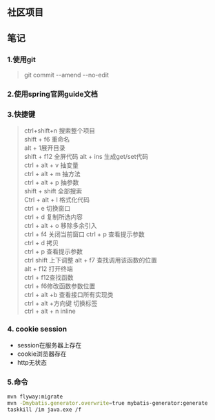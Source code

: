## 社区项目

## 笔记
### 1.使用git
> git commit --amend --no-edit
### 2.使用spring官网guide文档
### 3.快捷键
> ctrl+shift+n 搜索整个项目  
> shift + f6 重命名  
> alt + 1展开目录  
>shift + f12 全屏代码
> alt + ins 生成get/set代码  
> ctrl + alt + v 抽变量  
> ctrl + alt + m 抽方法  
> ctrl + alt + p 抽参数   
> shift + shift 全部搜索  
>Ctrl + alt + l 格式化代码  
>ctrl + e 切换窗口  
>ctrl + d 复制所选内容  
>ctrl + alt + o 移除多余引入  
>ctrl + f4 关闭当前窗口
>ctrl + p 查看提示参数  
>ctrl + d 拷贝  
>ctrl + p 查看提示参数  
>ctrl shift 上下调整
>alt + f7 查找调用该函数的位置  
>alt + f12 打开终端  
> ctrl + f12查找函数  
> ctrl + f6修改函数参数位置  
> ctrl + alt +b 查看接口所有实现类  
>ctrl + alt +方向键 切换标签  
> ctrl + alt + n inline
### 4. cookie session
* session在服务器上存在
* cookie浏览器存在
* http无状态

### 5.命令
```bash
mvn flyway:migrate
mvn -Dmybatis.generator.overwrite=true mybatis-generator:generate
taskkill /im java.exe /f
```
